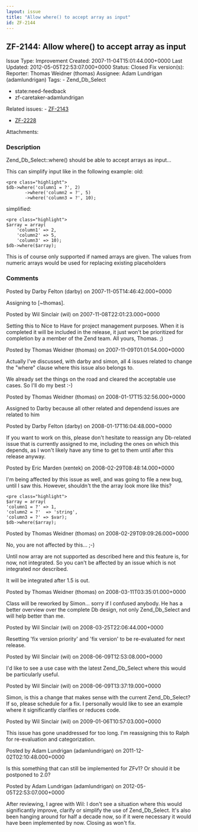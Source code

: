 ```yaml
---
layout: issue
title: "Allow where() to accept array as input"
id: ZF-2144
---
```


ZF-2144: Allow where() to accept array as input
-----------------------------------------------

 Issue Type: Improvement Created: 2007-11-04T15:01:44.000+0000 Last Updated: 2012-05-05T22:53:07.000+0000 Status: Closed Fix version(s): 
 Reporter:  Thomas Weidner (thomas)  Assignee:  Adam Lundrigan (adamlundrigan)  Tags: - Zend\_Db\_Select
- state:need-feedback
- zf-caretaker-adamlundrigan
 
 Related issues: - [ZF-2143](/issues/browse/ZF-2143)
- [ZF-2228](/issues/browse/ZF-2228)
 
 Attachments: 
### Description

Zend\_Db\_Select::where() should be able to accept arrays as input...

This can simplify input like in the following example: old:

 
    <pre class="highlight">
    $db->where('column1 = ?', 2)
           ->where('column2 = ?', 5)
           ->where('column3 = ?', 10);


simplified:

 
    <pre class="highlight">
    $array = array(
        'column1' => 2,
        'column2' => 5,
        'column3' => 10);
    $db->where($array);


This is of course only supported if named arrays are given. The values from numeric arrays would be used for replacing existing placeholders

 

 

### Comments

Posted by Darby Felton (darby) on 2007-11-05T14:46:42.000+0000

Assigning to [~thomas].

 

 

Posted by Wil Sinclair (wil) on 2007-11-08T22:01:23.000+0000

Setting this to Nice to Have for project management purposes. When it is completed it will be included in the release, it just won't be prioritized for completion by a member of the Zend team. All yours, Thomas. ;)

 

 

Posted by Thomas Weidner (thomas) on 2007-11-09T01:01:54.000+0000

Actually I've discussed, with darby and simon, all 4 issues related to change the "where" clause where this issue also belongs to.

We already set the things on the road and cleared the acceptable use cases. So I'll do my best :-)

 

 

Posted by Thomas Weidner (thomas) on 2008-01-17T15:32:56.000+0000

Assigned to Darby because all other related and dependend issues are related to him

 

 

Posted by Darby Felton (darby) on 2008-01-17T16:04:48.000+0000

If you want to work on this, please don't hesitate to reassign any Db-related issue that is currently assigned to me, including the ones on which this depends, as I won't likely have any time to get to them until after this release anyway.

 

 

Posted by Eric Marden (xentek) on 2008-02-29T08:48:14.000+0000

I'm being affected by this issue as well, and was going to file a new bug, until I saw this. However, shouldn't the the array look more like this?

 
    <pre class="highlight">
    $array = array(
    'column1 = ?' => 1,
    'column2 = ?'  => 'string',
    'column3 = ?' => $var);
    $db->where($array);


 

 

Posted by Thomas Weidner (thomas) on 2008-02-29T09:09:26.000+0000

No, you are not affected by this... ;-)

Until now array are not supported as described here and this feature is, for now, not integrated. So you can't be affected by an issue which is not integrated nor described.

It will be integrated after 1.5 is out.

 

 

Posted by Thomas Weidner (thomas) on 2008-03-11T03:35:01.000+0000

Class will be reworked by Simon... sorry if I confused anybody. He has a better overview over the complete Db design, not only Zend\_Db\_Select and will help better than me.

 

 

Posted by Wil Sinclair (wil) on 2008-03-25T22:06:44.000+0000

Resetting 'fix version priority' and 'fix version' to be re-evaluated for next release.

 

 

Posted by Wil Sinclair (wil) on 2008-06-09T12:53:08.000+0000

I'd like to see a use case with the latest Zend\_Db\_Select where this would be particularly useful.

 

 

Posted by Wil Sinclair (wil) on 2008-06-09T13:37:19.000+0000

Simon, is this a change that makes sense with the current Zend\_Db\_Select? If so, please schedule for a fix. I personally would like to see an example where it significantly clarifies or reduces code.

 

 

Posted by Wil Sinclair (wil) on 2009-01-06T10:57:03.000+0000

This issue has gone unaddressed for too long. I'm reassigning this to Ralph for re-evaluation and categorization.

 

 

Posted by Adam Lundrigan (adamlundrigan) on 2011-12-02T02:10:48.000+0000

Is this something that can still be implemented for ZFv1? Or should it be postponed to 2.0?

 

 

Posted by Adam Lundrigan (adamlundrigan) on 2012-05-05T22:53:07.000+0000

After reviewing, I agree with Wil: I don't see a situation where this would significantly improve, clarify or simplify the use of Zend\_Db\_Select. It's also been hanging around for half a decade now, so if it were necessary it would have been implemented by now. Closing as won't fix.

 

 